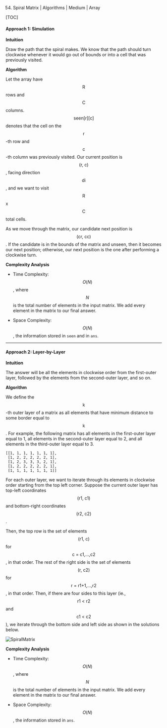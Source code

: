 54. Spiral Matrix | Algorithms | Medium | Array

[TOC]

#### Approach 1: Simulation

**Intuition**

Draw the path that the spiral makes.  We know that the path should turn clockwise whenever it would go out of bounds or into a cell that was previously visited.

**Algorithm**

Let the array have $$\text{R}$$ rows and $$\text{C}$$ columns.  $$\text{seen[r][c]}$$ denotes that the cell on the$$\text{r}$$-th row and $$\text{c}$$-th column was previously visited.  Our current position is $$\text{(r, c)}$$, facing direction $$\text{di}$$, and we want to visit $$\text{R}$$ x $$\text{C}$$ total cells.

As we move through the matrix, our candidate next position is $$\text{(cr, cc)}$$.  If the candidate is in the bounds of the matrix and unseen, then it becomes our next position; otherwise, our next position is the one after performing a clockwise turn.





**Complexity Analysis**

* Time Complexity:  $$O(N)$$, where $$N$$ is the total number of elements in the input matrix.  We add every element in the matrix to our final answer.

* Space Complexity: $$O(N)$$, the information stored in `seen` and in `ans`.


---
#### Approach 2: Layer-by-Layer

**Intuition**

The answer will be all the elements in clockwise order from the first-outer layer, followed by the elements from the second-outer layer, and so on.

**Algorithm**

We define the $$\text{k}$$-th outer layer of a matrix as all elements that have minimum distance to some border equal to $$\text{k}$$.  For example, the following matrix has all elements in the first-outer layer equal to 1, all elements in the second-outer layer equal to 2, and all elements in the third-outer layer equal to 3.

```plain-text
[[1, 1, 1, 1, 1, 1, 1],
 [1, 2, 2, 2, 2, 2, 1],
 [1, 2, 3, 3, 3, 2, 1],
 [1, 2, 2, 2, 2, 2, 1],
 [1, 1, 1, 1, 1, 1, 1]]
```

For each outer layer, we want to iterate through its elements in clockwise order starting from the top left corner.  Suppose the current outer layer has top-left coordinates $$\text{(r1, c1)}$$ and bottom-right coordinates $$\text{(r2, c2)}$$.

Then, the top row is the set of elements $$\text{(r1, c)}$$ for $$\text{c = c1,...,c2}$$, in that order.  The rest of the right side is the set of elements $$\text{(r, c2)}$$ for $$\text{r = r1+1,...,r2}$$, in that order.  Then, if there are four sides to this layer (ie., $$\text{r1 < r2}$$ and $$\text{c1 < c2}$$), we iterate through the bottom side and left side as shown in the solutions below.

![SpiralMatrix](../Figures/54_spiralmatrix.png)



**Complexity Analysis**

* Time Complexity:  $$O(N)$$, where $$N$$ is the total number of elements in the input matrix.  We add every element in the matrix to our final answer.

* Space Complexity: $$O(N)$$, the information stored in `ans`.
